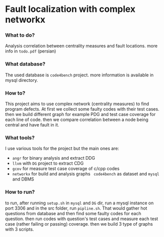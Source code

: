 # Fault localization with complex networkx

### What to do?
Analysis correlation between centrality measures and fault locations. more info in `todo.pdf` (persian)

### What database?
The used database is `code4bench` project. more information is available in mysql directory.


### How to?
This project aims to use complex network (centrality measures) to find program defects. At first we collect some faulty codes with their test cases. then we build different graph for example PDG and test case coverage for each line of code. then we compare correlation between a node being central and have fault in it.

### What tools?
I use various tools for the project but the main ones are:
+ `angr` for binary analysis and extract DDG
+ `llvm` with `DG` project to extract CDG
+ `gcov` for measure test case coverage of c/cpp codes
+ `networkx` for build and analysis graphs
` code4bench` as dataset and `mysql` and  DBMS

### How to run?
to run, after running `setup.sh` in `mysql` and `DG` dir, run a mysql instance on port 3306 and in the src folder, run `pipline.sh`. That would gather hot questions from database and then find some faulty codes for each question. then run codes with question's test cases and measure each test case (rather failing or passing) coverage. then we build 3 type of graphs with 3 scripts.
